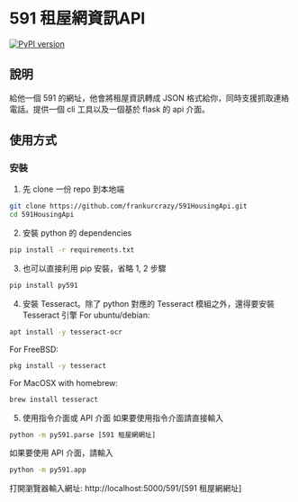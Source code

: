 591 租屋網資訊API
==================

[![PyPI version](https://badge.fury.io/py/py591.svg)](https://badge.fury.io/py/py591)

## 說明
給他一個 591 的網址，他會將租屋資訊轉成 JSON 格式給你，同時支援抓取連絡電話。提供一個 cli 工具以及一個基於 flask 的 api 介面。

## 使用方式
### 安裝
1. 先 clone 一份 repo 到本地端
```sh
git clone https://github.com/frankurcrazy/591HousingApi.git
cd 591HousingApi
```

2. 安裝 python 的 dependencies

```bash
pip install -r requirements.txt
```

3. 也可以直接利用 pip 安裝，省略 1, 2 步驟
```bash
pip install py591
```

4. 安裝 Tesseract。除了 python 對應的 Tesseract 模組之外，還得要安裝 Tesseract 引擎
For ubuntu/debian:
```bash
apt install -y tesseract-ocr
```

For FreeBSD:
```bash
pkg install -y tesseract
```

For MacOSX with homebrew:
```bash
brew install tesseract
```

5. 使用指令介面或 API 介面
如果要使用指令介面請直接輸入
```bash
python -m py591.parse [591 租屋網網址]
```
 

如果要使用 API 介面，請輸入
```bash
python -m py591.app
```

打開瀏覽器輸入網址: http\://localhost:5000/591/[591 租屋網網址]
